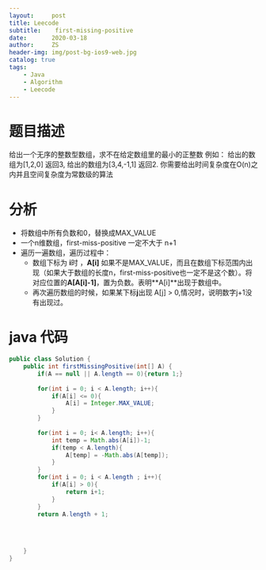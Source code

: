 ```yaml
---
layout:     post
title: Leecode
subtitle:    first-missing-positive
date:       2020-03-18
author:     ZS
header-img: img/post-bg-ios9-web.jpg
catalog: true
tags: 
    - Java
    - Algorithm
    - Leecode
---
```


# 题目描述
给出一个无序的整数型数组，求不在给定数组里的最小的正整数
例如：
给出的数组为[1,2,0] 返回3,
给出的数组为[3,4,-1,1] 返回2.
你需要给出时间复杂度在O(n)之内并且空间复杂度为常数级的算法
# 分析
* 将数组中所有负数和0，替换成MAX_VALUE
* 一个n维数组，first-miss-positive 一定不大于 n+1
* 遍历一遍数组，遍历过程中：
	* 数组下标为 **i**时 ，**A[i]** 如果不是MAX_VALUE，而且在数组下标范围内出现（如果大于数组的长度n，first-miss-positive也一定不是这个数）。将对应位置的**A[A[i]-1]**，置为负数。表明**A[i]**出现于数组中。	
	*  再次遍历数组的时候，如果某下标**j**出现 A[j] > 0,情况时，说明数字j+1没有出现过。 
# java 代码
```java 
public class Solution {
    public int firstMissingPositive(int[] A) {
        if(A == null || A.length == 0){return 1;}
        
        for(int i = 0; i < A.length; i++){
            if(A[i] <= 0){
                A[i] = Integer.MAX_VALUE;
            }
        }
        
        for(int i = 0; i< A.length; i++){
            int temp = Math.abs(A[i])-1;
            if(temp < A.length){                
                A[temp] = -Math.abs(A[temp]);                           
            }
        }
        for(int i = 0; i < A.length ; i++){
            if(A[i] > 0){
                return i+1;
            }
        }
        return A.length + 1;
        
        
        
        
    }
}
```